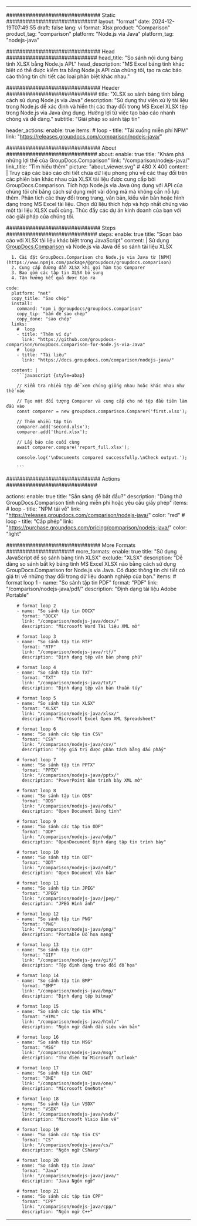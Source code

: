 
---
############################# Static ############################
layout: "format"
date:  2024-12-19T07:49:55
draft: false
lang: vi
format: Xlsx
product: "Comparison"
product_tag: "comparison"
platform: "Node.js via Java"
platform_tag: "nodejs-java"

############################# Head ############################
head_title: "So sánh nội dung bảng tính XLSX bằng Node.js API."
head_description: "MS Excel bảng tính khác biệt có thể được kiểm tra bằng Node.js API của chúng tôi, tạo ra các báo cáo thông tin chi tiết các loại phân biệt khác nhau."

############################# Header ############################
title: "XLSX so sánh bảng tính bằng cách sử dụng Node.js via Java" 
description: "Sử dụng thư viện xử lý tài liệu trong Node.js để xác định và hiển thị các thay đổi trong MS Excel XLSX tệp trong Node.js via Java ứng dụng. Hưởng lợi từ việc tạo báo cáo nhanh chóng và dễ dàng."
subtitle: "Giải pháp so sánh tập tin" 

header_actions:
  enable: true
  items:
    #  loop
    - title: "Tải xuống miễn phí NPM"
      link: "https://releases.groupdocs.com/comparison/nodejs-java/"
      
############################# About ############################
about:
    enable: true
    title: "Khám phá những lợi thế của GroupDocs.Comparison"
    link: "/comparison/nodejs-java/"
    link_title: "Tìm hiểu thêm"
    picture: "about_viewer.svg" # 480 X 400
    content: |
       Truy cập các báo cáo chi tiết chứa dữ liệu phong phú về các thay đổi trên các phiên bản khác nhau của XLSX tài liệu được cung cấp bởi GroupDocs.Comparison. Tích hợp Node.js via Java ứng dụng với API của chúng tôi chỉ bằng cách sử dụng một vài dòng mã mà không cần nỗ lực thêm. Phân tích các thay đổi trong trang, văn bản, kiểu văn bản hoặc hình dạng trong MS Excel tài liệu. Chọn dữ liệu thích hợp và hợp nhất chúng vào một tài liệu XLSX cuối cùng. Thúc đẩy các dự án kinh doanh của bạn với các giải pháp của chúng tôi.

############################# Steps ############################
steps:
    enable: true
    title: "Soạn báo cáo với XLSX tài liệu khác biệt trong JavaScript"
    content: |
      Sử dụng [GroupDocs.Comparison](https://products.groupdocs.com/comparison/nodejs-java/) và Node.js via Java để so sánh tài liệu XLSX
      
      1. Cài đặt GroupDocs.Comparison cho Node.js via Java từ [NPM](https://www.npmjs.com/package/@groupdocs/groupdocs.comparison)
      2. Cung cấp đường dẫn XLSX khi gọi hàm tạo Comparer
      3. Bao gồm các tập tin XLSX bổ sung
      4. Tận hưởng kết quả được tạo ra
   
    code:
      platform: "net"
      copy_title: "Sao chép"
      install:
        command: "npm i @groupdocs/groupdocs.comparison"
        copy_tip: "bấm để sao chép"
        copy_done: "sao chép"
      links:
        #  loop
        - title: "Thêm ví dụ"
          link: "https://github.com/groupdocs-comparison/GroupDocs.Comparison-for-Node.js-via-Java"
        #  loop
        - title: "Tài liệu"
          link: "https://docs.groupdocs.com/comparison/nodejs-java/"
          
      content: |
        ```javascript {style=abap}

        // Kiểm tra nhiều tệp để xem chúng giống nhau hoặc khác nhau như thế nào

        // Tạo một đối tượng Comparer và cung cấp cho nó tệp đầu tiên làm đầu vào
        const comparer = new groupdocs.comparison.Comparer('first.xlsx');

        // Thêm nhiều tập tin
        comparer.add('second.xlsx');
        comparer.add('third.xlsx');

        // Lấy báo cáo cuối cùng
        await comparer.compare('report_full.xlsx');

        console.log('\nDocuments compared successfully.\nCheck output.');
        
        ```            

############################# Actions ############################

actions:
  enable: true
  title: "Sẵn sàng để bắt đầu?"
  description: "Dùng thử GroupDocs.Comparison tính năng miễn phí hoặc yêu cầu giấy phép"
  items:
    #  loop
    - title: "NPM tải về"
      link: "https://releases.groupdocs.com/comparison/nodejs-java/"
      color: "red"
        #  loop
    - title: "Cấp phép"
      link: "https://purchase.groupdocs.com/pricing/comparison/nodejs-java/"
      color: "light"


############################# More Formats #####################
more_formats:
    enable: true
    title: "Sử dụng JavaScript để so sánh bảng tính XLSX"
    exclude: "XLSX"
    description: "Dễ dàng so sánh bất kỳ bảng tính MS Excel XLSX nào bằng cách sử dụng GroupDocs.Comparison for Node.js via Java. Có được thông tin chi tiết có giá trị về những thay đổi trong dữ liệu doanh nghiệp của bạn."
    items: 
        # format loop 1
        - name: "So sánh tập tin PDF"
          format: "PDF"
          link: "/comparison/nodejs-java/pdf/"
          description: "Định dạng tài liệu Adobe Portable"

        # format loop 2
        - name: "So sánh tập tin DOCX"
          format: "DOCX"
          link: "/comparison/nodejs-java/docx/"
          description: "Microsoft Word Tài liệu XML mở"

        # format loop 3
        - name: "So sánh tập tin RTF"
          format: "RTF"
          link: "/comparison/nodejs-java/rtf/"
          description: "Định dạng tệp văn bản phong phú"

        # format loop 4
        - name: "So sánh tập tin TXT"
          format: "TXT"
          link: "/comparison/nodejs-java/txt/"
          description: "Định dạng tệp văn bản thuần túy"

        # format loop 5
        - name: "So sánh tập tin XLSX"
          format: "XLSX"
          link: "/comparison/nodejs-java/xlsx/"
          description: "Microsoft Excel Open XML Spreadsheet"

        # format loop 6
        - name: "So sánh các tập tin CSV"
          format: "CSV"
          link: "/comparison/nodejs-java/csv/"
          description: "Tệp giá trị được phân tách bằng dấu phẩy"

        # format loop 7
        - name: "So sánh tập tin PPTX"
          format: "PPTX"
          link: "/comparison/nodejs-java/pptx/"
          description: "PowerPoint Bản trình bày XML mở"

        # format loop 8
        - name: "So sánh tập tin ODS"
          format: "ODS"
          link: "/comparison/nodejs-java/ods/"
          description: "Open Document Bảng tính"

        # format loop 9
        - name: "So sánh các tập tin ODP"
          format: "ODP"
          link: "/comparison/nodejs-java/odp/"
          description: "OpenDocument Định dạng tập tin trình bày"

        # format loop 10
        - name: "So sánh tập tin ODT"
          format: "ODT"
          link: "/comparison/nodejs-java/odt/"
          description: "Open Document Văn bản"

        # format loop 11
        - name: "So sánh tập tin JPEG"
          format: "JPEG"
          link: "/comparison/nodejs-java/jpeg/"
          description: "JPEG Hình ảnh"

        # format loop 12
        - name: "So sánh tập tin PNG"
          format: "PNG"
          link: "/comparison/nodejs-java/png/"
          description: "Portable Đồ họa mạng"

        # format loop 13
        - name: "So sánh tập tin GIF"
          format: "GIF"
          link: "/comparison/nodejs-java/gif/"
          description: "Tệp định dạng trao đổi đồ họa"

        # format loop 14
        - name: "So sánh tập tin BMP"
          format: "BMP"
          link: "/comparison/nodejs-java/bmp/"
          description: "Định dạng tệp bitmap"

        # format loop 15
        - name: "So sánh các tập tin HTML"
          format: "HTML"
          link: "/comparison/nodejs-java/html/"
          description: "Ngôn ngữ đánh dấu siêu văn bản"

        # format loop 16
        - name: "So sánh tập tin MSG"
          format: "MSG"
          link: "/comparison/nodejs-java/msg/"
          description: "Thư điện tử Microsoft Outlook"

        # format loop 17
        - name: "So sánh tập tin ONE"
          format: "ONE"
          link: "/comparison/nodejs-java/one/"
          description: "Microsoft OneNote"

        # format loop 18
        - name: "So sánh tập tin VSDX"
          format: "VSDX"
          link: "/comparison/nodejs-java/vsdx/"
          description: "Microsoft Visio Bản vẽ"

        # format loop 19
        - name: "So sánh các tập tin CS"
          format: "CS"
          link: "/comparison/nodejs-java/cs/"
          description: "Ngôn ngữ CSharp"

        # format loop 20
        - name: "So sánh tập tin Java"
          format: "Java"
          link: "/comparison/nodejs-java/java/"
          description: "Java Ngôn ngữ"
          
        # format loop 21
        - name: "So sánh các tập tin CPP"
          format: "CPP"
          link: "/comparison/nodejs-java/cpp/"
          description: "Ngôn ngữ C++"
---